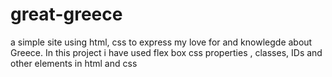 # great-greece
 a simple site using html, css to express my love for and knowlegde about Greece. In this project i have used flex box css properties , classes, IDs and other elements in html and css
